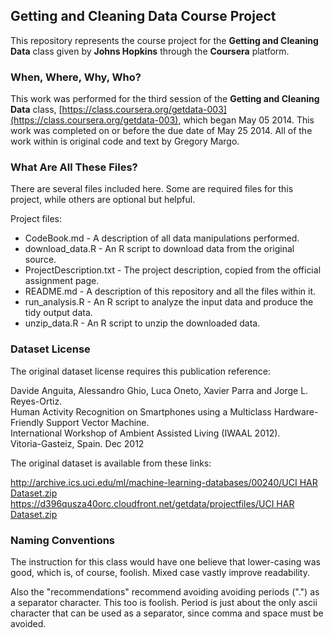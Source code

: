 ## Getting and Cleaning Data Course Project

This repository represents the course project for the **Getting and Cleaning Data** class
given by **Johns Hopkins** through the **Coursera** platform.

### When, Where, Why, Who?

This work was performed for the third session of the **Getting and Cleaning Data** class,
[https://class.coursera.org/getdata-003](https://class.coursera.org/getdata-003),
which began May 05 2014.
This work was completed on or before the due date of May 25 2014.
All of the work within is original code and text by Gregory Margo.

### What Are All These Files?

There are several files included here.
Some are required files for this project, while others are optional but helpful.

Project files:

- CodeBook.md - A description of all data manipulations performed.
- download_data.R - An R script to download data from the original source.
- ProjectDescription.txt - The project description, copied from the official assignment page.
- README.md - A description of this repository and all the files within it.
- run_analysis.R - An R script to analyze the input data and produce the tidy output data.
- unzip_data.R - An R script to unzip the downloaded data.

### Dataset License

The original dataset license requires this publication reference:

Davide Anguita, Alessandro Ghio, Luca Oneto, Xavier Parra and Jorge L. Reyes-Ortiz.<br/>
Human Activity Recognition on Smartphones using a Multiclass Hardware-Friendly Support Vector Machine.<br/>
International Workshop of Ambient Assisted Living (IWAAL 2012).<br/>
Vitoria-Gasteiz, Spain. Dec 2012<br/>

The original dataset is available from these links:

[http://archive.ics.uci.edu/ml/machine-learning-databases/00240/UCI HAR Dataset.zip](http://archive.ics.uci.edu/ml/machine-learning-databases/00240/UCI%20HAR%20Dataset.zip)<br/>
[https://d396qusza40orc.cloudfront.net/getdata/projectfiles/UCI HAR Dataset.zip](https://d396qusza40orc.cloudfront.net/getdata/projectfiles/UCI%20HAR%20Dataset.zip)

### Naming Conventions

The instruction for this class would have one believe that lower-casing
was good, which is, of course, foolish.  Mixed case vastly improve readability.

Also the "recommendations" recommend avoiding avoiding periods (".") as a
separator character.  This too is foolish.  Period is just about the only ascii
character that can be used as a separator, since comma and space must be avoided.

